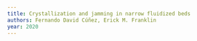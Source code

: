 ```yaml
---
title: Crystallization and jamming in narrow fluidized beds
authors: Fernando David Cúñez, Erick M. Franklin
year: 2020
---
```


